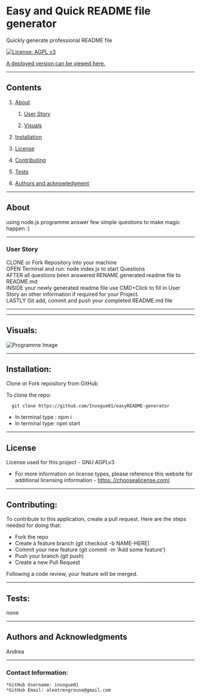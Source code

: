 # Easy and Quick README file generator

Quickly generate professional README file

[![License: AGPL v3](https://img.shields.io/badge/License-AGPL%20v3-blue.svg)](https://www.gnu.org/licenses/agpl-3.0)

[A deployed version can be viewed here.](https://invogue01.github.io/easyREADME-generator/)

---

## Contents

1. [About](#about)

   1. [User Story](#user%20story)

   2. [Visuals](#visuals)

2. [Installation](#installation)
3. [License](#license)
4. [Contributing](#contributing)
5. [Tests](#tests)
6. [Authors and acknowledgment](#authors%20and%20acknowledgment)

---

## About

using node.js programme answer few simple questions to make magic happen :)

---

### User Story

CLONE or Fork Repository into your machine
<br>
OPEN Terminal and run: node index.js to start Questions
<br>
AFTER all questions been answered RENAME generated readme file to README.md
<br>
INSIDE your newly generated readme file use CMD+Click to fill in User Story an other information if required for your Project.
<br>
LASTLY Git add, commit and push your completed README.md file

---

---

## Visuals:

![Programme Image](/images/readme.png)

---

## Installation:

Clone or Fork repository from GitHub

To clone the repo:

      git clone https://github.com/Invogue01/easyREADME-generator

- In terminal type : npm i
- In terminal type: npm start

---

## License

License used for this project - GNU AGPLv3

- For more information on license types, please reference this website
  for additional licensing information - [https: //choosealicense.com/](https://choosealicense.com/).

---

## Contributing:

To contribute to this application, create a pull request.
Here are the steps needed for doing that:

- Fork the repo
- Create a feature branch (git checkout -b NAME-HERE)
- Commit your new feature (git commit -m 'Add some feature')
- Push your branch (git push)
- Create a new Pull Request

Following a code review, your feature will be merged.

---

## Tests:

none

---

## Authors and Acknowledgments

Andrea

---

### Contact Information:

    *GitHub Username: invogue01
    *GitHub Email: aleatrengrouse@gmail.com
